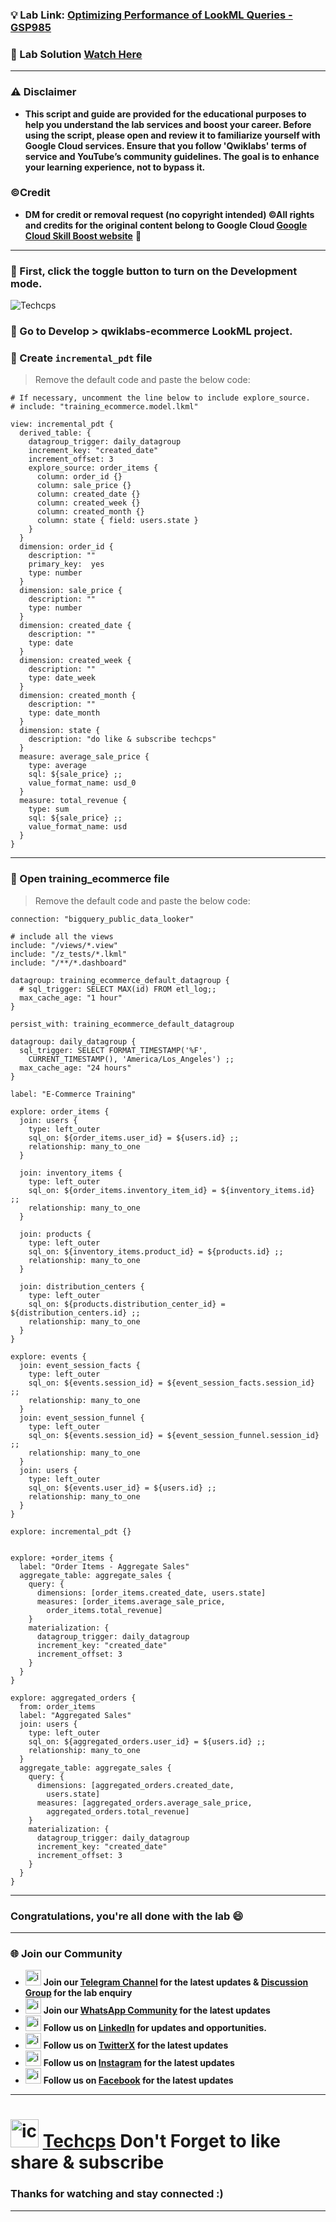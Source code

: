 


### 💡 Lab Link: [Optimizing Performance of LookML Queries - GSP985](https://www.cloudskillsboost.google/focuses/22355?parent=catalog)

### 🚀 Lab Solution [Watch Here](https://youtu.be/GiUzHEnayvQ)

---

### ⚠️ Disclaimer
- **This script and guide are provided for  the educational purposes to help you understand the lab services and boost your career. Before using the script, please open and review it to familiarize yourself with Google Cloud services. Ensure that you follow 'Qwiklabs' terms of service and YouTube’s community guidelines. The goal is to enhance your learning experience, not to bypass it.**

### ©Credit
- **DM for credit or removal request (no copyright intended) ©All rights and credits for the original content belong to Google Cloud [Google Cloud Skill Boost website](https://www.cloudskillsboost.google/)** 🙏

---

### 🚨 First, click the toggle button to turn on the Development mode.

![Techcps](https://github.com/Techcps/GSP-Short-Trick/assets/104138529/ef540cc4-e6ce-4e81-bf76-75c9ab00a42b)

### 🚨 Go to Develop > qwiklabs-ecommerce LookML project.

### 🚨 Create `incremental_pdt` file
> Remove the default code and paste the below code:
```
# If necessary, uncomment the line below to include explore_source.
# include: "training_ecommerce.model.lkml"

view: incremental_pdt {
  derived_table: {
    datagroup_trigger: daily_datagroup
    increment_key: "created_date"
    increment_offset: 3
    explore_source: order_items {
      column: order_id {}
      column: sale_price {}
      column: created_date {}
      column: created_week {}
      column: created_month {}
      column: state { field: users.state }
    }
  }
  dimension: order_id {
    description: ""
    primary_key:  yes
    type: number
  }
  dimension: sale_price {
    description: ""
    type: number
  }
  dimension: created_date {
    description: ""
    type: date
  }
  dimension: created_week {
    description: ""
    type: date_week
  }
  dimension: created_month {
    description: ""
    type: date_month
  }
  dimension: state {
    description: "do like & subscribe techcps"
  }
  measure: average_sale_price {
    type: average
    sql: ${sale_price} ;;
    value_format_name: usd_0
  }
  measure: total_revenue {
    type: sum
    sql: ${sale_price} ;;
    value_format_name: usd
  }
}
```
---

### 🚨 Open training_ecommerce file
> Remove the default code and paste the below code:
```
connection: "bigquery_public_data_looker"

# include all the views
include: "/views/*.view"
include: "/z_tests/*.lkml"
include: "/**/*.dashboard"

datagroup: training_ecommerce_default_datagroup {
  # sql_trigger: SELECT MAX(id) FROM etl_log;;
  max_cache_age: "1 hour"
}

persist_with: training_ecommerce_default_datagroup

datagroup: daily_datagroup {
  sql_trigger: SELECT FORMAT_TIMESTAMP('%F',
    CURRENT_TIMESTAMP(), 'America/Los_Angeles') ;;
  max_cache_age: "24 hours"
}

label: "E-Commerce Training"

explore: order_items {
  join: users {
    type: left_outer
    sql_on: ${order_items.user_id} = ${users.id} ;;
    relationship: many_to_one
  }

  join: inventory_items {
    type: left_outer
    sql_on: ${order_items.inventory_item_id} = ${inventory_items.id} ;;
    relationship: many_to_one
  }

  join: products {
    type: left_outer
    sql_on: ${inventory_items.product_id} = ${products.id} ;;
    relationship: many_to_one
  }

  join: distribution_centers {
    type: left_outer
    sql_on: ${products.distribution_center_id} = ${distribution_centers.id} ;;
    relationship: many_to_one
  }
}

explore: events {
  join: event_session_facts {
    type: left_outer
    sql_on: ${events.session_id} = ${event_session_facts.session_id} ;;
    relationship: many_to_one
  }
  join: event_session_funnel {
    type: left_outer
    sql_on: ${events.session_id} = ${event_session_funnel.session_id} ;;
    relationship: many_to_one
  }
  join: users {
    type: left_outer
    sql_on: ${events.user_id} = ${users.id} ;;
    relationship: many_to_one
  }
}

explore: incremental_pdt {}


explore: +order_items {
  label: "Order Items - Aggregate Sales"
  aggregate_table: aggregate_sales {
    query: {
      dimensions: [order_items.created_date, users.state]
      measures: [order_items.average_sale_price,
        order_items.total_revenue]
    }
    materialization: {
      datagroup_trigger: daily_datagroup
      increment_key: "created_date"
      increment_offset: 3
    }
  }
}

explore: aggregated_orders {
  from: order_items
  label: "Aggregated Sales"
  join: users {
    type: left_outer
    sql_on: ${aggregated_orders.user_id} = ${users.id} ;;
    relationship: many_to_one
  }
  aggregate_table: aggregate_sales {
    query: {
      dimensions: [aggregated_orders.created_date,
        users.state]
      measures: [aggregated_orders.average_sale_price,
        aggregated_orders.total_revenue]
    }
    materialization: {
      datagroup_trigger: daily_datagroup
      increment_key: "created_date"
      increment_offset: 3
    }
  }
}
```
---

### Congratulations, you're all done with the lab 😄

---

### 🌐 Join our Community

- <img src="https://github.com/user-attachments/assets/a4a4b767-151c-461d-bca1-da6d4c0cd68a" alt="icon" width="25" height="25"> **Join our [Telegram Channel](https://t.me/Techcps) for the latest updates & [Discussion Group](https://t.me/Techcpschat) for the lab enquiry**
- <img src="https://github.com/user-attachments/assets/aa10b8b2-5424-40bc-8911-7969f29f6dae" alt="icon" width="25" height="25"> **Join our [WhatsApp Community](https://whatsapp.com/channel/0029Va9nne147XeIFkXYv71A) for the latest updates**
- <img src="https://github.com/user-attachments/assets/b9da471b-2f46-4d39-bea9-acdb3b3a23b0" alt="icon" width="25" height="25"> **Follow us on [LinkedIn](https://www.linkedin.com/company/techcps/) for updates and opportunities.**
- <img src="https://github.com/user-attachments/assets/a045f610-775d-432a-b171-97a2d19718e2" alt="icon" width="25" height="25"> **Follow us on [TwitterX](https://twitter.com/Techcps_/) for the latest updates**
- <img src="https://github.com/user-attachments/assets/84e23456-7ed3-402a-a8a9-5d2fb5b44849" alt="icon" width="25" height="25"> **Follow us on [Instagram](https://instagram.com/techcps/) for the latest updates**
- <img src="https://github.com/user-attachments/assets/fc77ddc4-5b3b-42a9-a8da-e5561dce0c70" alt="icon" width="25" height="25"> **Follow us on [Facebook](https://facebook.com/techcps/) for the latest updates**

---

# <img src="https://github.com/user-attachments/assets/6ee41001-c795-467c-8d96-06b56c246b9c" alt="icon" width="45" height="45"> [Techcps](https://www.youtube.com/@techcps) Don't Forget to like share & subscribe

### Thanks for watching and stay connected :)
---

